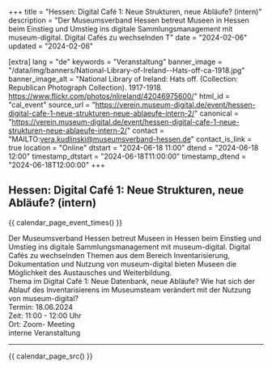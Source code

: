 +++
title = "Hessen: Digital Café 1: Neue Strukturen, neue Abläufe? (intern)"
description = "Der Museumsverband Hessen betreut Museen in Hessen beim Einstieg und Umstieg ins digitale Sammlungsmanagement mit museum-digital. Digital Cafés zu wechselnden T"
date = "2024-02-06"
updated = "2024-02-06"

[extra]
lang = "de"
keywords = "Veranstaltung"
banner_image = "/data/img/banners/National-Library-of-Ireland--Hats-off-ca-1918.jpg"
banner_image_alt = "National Library of Ireland:  Hats off. (Collection: Republican Photograph Collection). 1917-1918. https://www.flickr.com/photos/nlireland/42046975600/"
html_id = "cal_event"
source_url = "https://verein.museum-digital.de/event/hessen-digital-cafe-1-neue-strukturen-neue-ablaeufe-intern-2/"
canonical = "https://verein.museum-digital.de/event/hessen-digital-cafe-1-neue-strukturen-neue-ablaeufe-intern-2/"
contact = "MAILTO:vera.kudlinski@museumsverband-hessen.de"
contact_is_link = true
location = "Online"
dtstart = "2024-06-18 11:00"
dtend = "2024-06-18 12:00"
timestamp_dtstart = "2024-06-18T11:00:00"
timestamp_dtend = "2024-06-18T12:00:00"
+++

## Hessen: Digital Café 1: Neue Strukturen, neue Abläufe? (intern)

{{ calendar_page_event_times() }}

Der Museumsverband Hessen betreut Museen in Hessen beim Einstieg und Umstieg ins digitale Sammlungsmanagement mit museum-digital. Digital Cafés zu wechselnden Themen aus dem Bereich Inventarisierung, Dokumentation und Nutzung von museum-digital bieten Museen die Möglichkeit des Austausches und Weiterbildung. <br />
Thema im Digital Café 1: Neue Datenbank, neue Abläufe? Wie hat sich der Ablauf des Inventarisierens im Museumsteam verändert mit der Nutzung von museum-digital? <br />
Termin: 18.06.2024<br />
Zeit: 11:00 - 12:00 Uhr<br />
Ort: Zoom- Meeting<br />
interne Veranstaltung

----

{{ calendar_page_src() }}